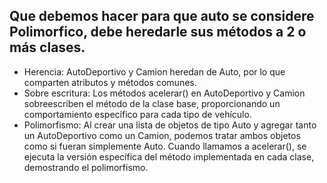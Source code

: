 ## Que debemos hacer para que auto se considere Polimorfico, debe heredarle sus métodos a 2 o más clases.

- Herencia: AutoDeportivo y Camion heredan de Auto, por lo que comparten atributos y métodos comunes.
- Sobre escritura: Los métodos acelerar() en AutoDeportivo y Camion sobreescriben el método de la clase base, proporcionando un comportamiento específico para cada tipo de vehículo.
- Polimorfismo: Al crear una lista de objetos de tipo Auto y agregar tanto un AutoDeportivo como un Camion, podemos tratar ambos objetos como si fueran simplemente Auto. Cuando llamamos a acelerar(), se ejecuta la versión específica del método implementada en cada clase, demostrando el polimorfismo.
